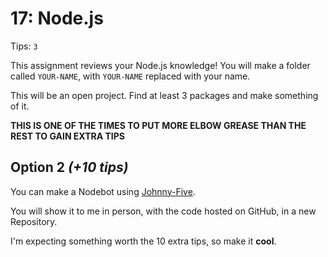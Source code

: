 # 17: Node.js

Tips: `3`

This assignment reviews your Node.js knowledge!
You will make a folder called `YOUR-NAME`, with `YOUR-NAME` replaced with your name.

This will be an open project. Find at least 3 packages and make something of it.

**THIS IS ONE OF THE TIMES TO PUT MORE ELBOW GREASE THAN THE REST TO GAIN EXTRA TIPS**

## Option 2 *(+10 tips)*

You can make a Nodebot using [Johnny-Five](http://johnny-five.io/).

You will show it to me in person, with the code hosted on GitHub, in a new Repository.

I'm expecting something worth the 10 extra tips, so make it **cool**.
